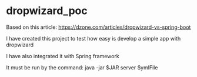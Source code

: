 # dropwizard_poc

Based on this article: https://dzone.com/articles/dropwizard-vs-spring-boot

I have created this project to test how easy is develop a simple app with dropwizard

I have also integrated it with Spring framework

It must be run by the command: java -jar $JAR server $ymlFile

